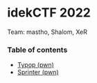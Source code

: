 # idekCTF 2022

Team: mastho, Shalom, XeR

### Table of contents
* [Typop (pwn)](typop)
* [Sprinter (pwn)](sprinter)
